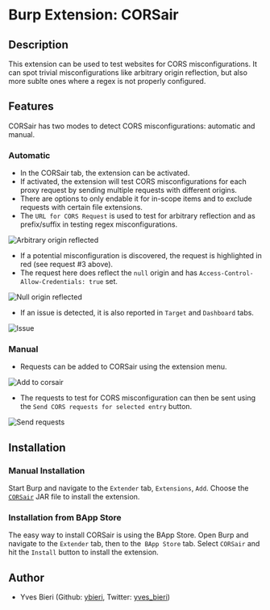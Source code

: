 # Burp Extension: CORSair
## Description
This extension can be used to test websites for CORS misconfigurations. 
It can spot trivial misconfigurations like arbitrary origin reflection, but also more sublte ones where a regex is not properly configured.

## Features
CORSair has two modes to detect CORS misconfigurations: automatic and manual.

### Automatic
* In the CORSair tab, the extension can be activated.
* If activated, the extension will test CORS misconfigurations for each proxy request by sending multiple requests with different origins.
* There are options to only endable it for in-scope items and to exclude requests with certain file extensions.
* The `URL for CORS Request` is used to test for arbitrary reflection and as prefix/suffix in testing regex misconfigurations.

![Arbitrary origin reflected](https://github.com/ybieri/CORSair/blob/master/doc/arbitrary_origin.png)

* If a potential misconfiguration is discovered, the request is highlighted in red (see request #3 above). 
* The request here does reflect the `null` origin and has `Access-Control-Allow-Credentials: true` set.

![Null origin reflected](https://github.com/ybieri/CORSair/blob/master/doc/null_origin.png)

* If an issue is detected, it is also reported in `Target` and `Dashboard` tabs.

![Issue](https://github.com/ybieri/CORSair/blob/master/doc/issue.png)

### Manual
* Requests can be added to CORSair using the extension menu.

![Add to corsair](https://github.com/ybieri/CORSair/blob/master/doc/add_to_corsair.png)

* The requests to test for CORS misconfiguration can then be sent using the `Send CORS requests for selected entry` button.

![Send requests](https://github.com/ybieri/CORSair/blob/master/doc/send_requests.png)

## Installation
### Manual Installation
Start Burp and navigate to the `Extender` tab, `Extensions`, `Add`. Choose the [`CORSair`](https://github.com/ybieri/CORSair/blob/master/CORSair_v0.9.jar) JAR file to install the extension.

### Installation from BApp Store
The easy way to install CORSair is using the BApp Store. Open Burp and navigate to the `Extender` tab, then to the` BApp Store` tab. Select `CORSair` and hit the `Install` button to install the extension.

## Author
* Yves Bieri (Github: [ybieri](https://github.com/ybieri), Twitter: [yves_bieri](https://twitter.com/yves_bieri))
